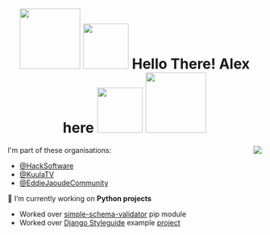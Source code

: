 <h1 align="center" width="100%">
  <img src="https://scontent.fsof3-1.fna.fbcdn.net/v/t1.0-9/72473865_3006491372969248_1629124822434840576_o.jpg?_nc_cat=110&_nc_sid=cdbe9c&_nc_ohc=EBeul2N_Y2MAX8Tlyrf&_nc_ht=scontent.fsof3-1.fna&oh=a35376673ab77c26285b1ed704653b86&oe=5F3BFEA9" width="120">
  <img src="https://media1.giphy.com/media/du3J3cXyzhj75IOgvA/giphy.gif?cid=ecf05e473xpgxrcwo275mhx1r4o2bi5nh8rmhib6d09r7ve2&rid=giphy.gif" width="90">
  Hello There! Alex here
  <img src="https://media1.giphy.com/media/KAq5w47R9rmTuvWOWa/giphy.gif?cid=ecf05e478b0bym0lgka2xqk5x7cdoc6aipdu9gwm3ogk3kgm&rid=giphy.gif" width="90">
  <img src="https://scontent.fsof3-1.fna.fbcdn.net/v/t1.0-9/72473865_3006491372969248_1629124822434840576_o.jpg?_nc_cat=110&_nc_sid=cdbe9c&_nc_ohc=EBeul2N_Y2MAX8Tlyrf&_nc_ht=scontent.fsof3-1.fna&oh=a35376673ab77c26285b1ed704653b86&oe=5F3BFEA9" width="120">
</h1>

<!--
**SashoStoichkov/SashoStoichkov** is a ✨ _special_ ✨ repository because its `README.md` (this file) appears on your GitHub profile.

Here are some ideas to get you started:
-->

<img align="right" src="https://github-readme-stats.vercel.app/api?username=SashoStoichkov&show_icons=true&count_private=true&theme=merko">

I'm part of these organisations:
<ul align="left">
  <li><a href="https://github.com/HackSoftware">@HackSoftware</a></li>
  <li><a href="https://github.com/KuulaTV">@KuulaTV</a></li>
   <li><a href="https://github.com/EddieJaoudeCommunity ">@EddieJaoudeCommunity</a></li>
</ul>

🔭 I’m currently working on **Python projects**
<ul align="left">
   <li>Worked over <a href="https://github.com/HackSoftware/simple_schema_validator">simple-schema-validator</a> pip module</li>
   <li>Worked over <a href="https://github.com/HackSoftware/Django-Styleguide">Django Styleguide</a> example <a href="https://github.com/HackSoftware/Styleguide-Example">project</a></li>
</ul>

<!--
- 🌱 I’m currently learning ...
- 💬 Ask me about ...
- 📫 How to reach me: via [email](mailto:sashostoichkov@gmail.com); [Facebook]()
- ⚡ Fun fact: ...
-->
